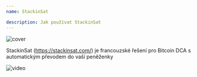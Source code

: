 ```yaml
---
name: StackinSat

description: Jak používat StackinSat
---
```


![cover](assets/cover.webp)

StackinSat (https://stackinsat.com/) je francouzské řešení pro Bitcoin DCA s automatickým převodem do vaší peněženky

![video](https://www.youtube.com/watch?v=mpT3kJDfRVw)
